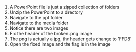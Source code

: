 




1. A PowerPoint file is just a zipped collection of folders
2. Unzip the PowerPoint to a directory
3. Navigate to the ppt folder
4. Navigate to the media folder
5. Notice there are two images
6. Fix the header of the broken .png image
7. The png is actually a jpg, the header gets change to 'FFD8'
8. Open the fixed image and the flag is in the image